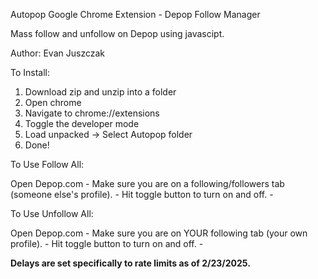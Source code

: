 Autopop Google Chrome Extension - Depop Follow Manager

Mass follow and unfollow on Depop using javascipt.

Author: Evan Juszczak

To Install: 
1) Download zip and unzip into a folder
2) Open chrome
3) Navigate to chrome://extensions
4) Toggle the developer mode
5) Load unpacked -> Select Autopop folder
6) Done!

To Use Follow All:

Open Depop.com -
Make sure you are on a following/followers tab (someone else's profile). -
Hit toggle button to turn on and off. -


To Use Unfollow All:

Open Depop.com -
Make sure you are on YOUR following tab (your own profile). -
Hit toggle button to turn on and off. -


**Delays are set specifically to rate limits as of 2/23/2025.** 
